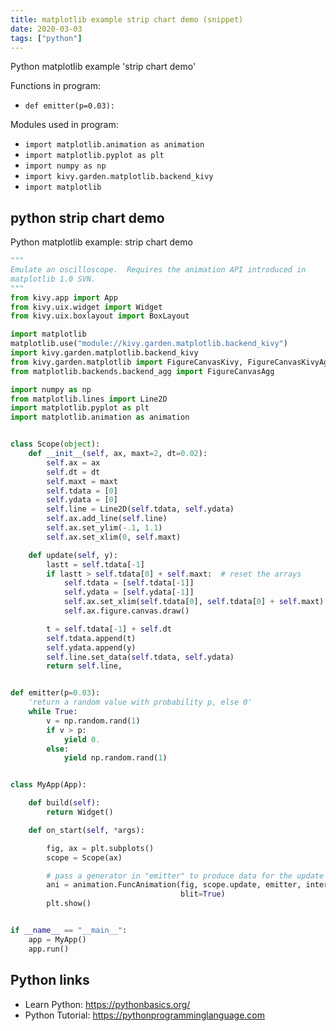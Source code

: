 ```yaml
---
title: matplotlib example strip chart demo (snippet)
date: 2020-03-03
tags: ["python"]
---
```

Python matplotlib example 'strip chart demo'

Functions in program: 
* `def emitter(p=0.03):`

Modules used in program: 
* `import matplotlib.animation as animation`
* `import matplotlib.pyplot as plt`
* `import numpy as np`
* `import kivy.garden.matplotlib.backend_kivy`
* `import matplotlib`

## python strip chart demo

Python matplotlib example: strip chart demo

```python
"""
Emulate an oscilloscope.  Requires the animation API introduced in
matplotlib 1.0 SVN.
"""
from kivy.app import App
from kivy.uix.widget import Widget
from kivy.uix.boxlayout import BoxLayout

import matplotlib
matplotlib.use("module://kivy.garden.matplotlib.backend_kivy")
import kivy.garden.matplotlib.backend_kivy
from kivy.garden.matplotlib import FigureCanvasKivy, FigureCanvasKivyAgg
from matplotlib.backends.backend_agg import FigureCanvasAgg

import numpy as np
from matplotlib.lines import Line2D
import matplotlib.pyplot as plt
import matplotlib.animation as animation


class Scope(object):
    def __init__(self, ax, maxt=2, dt=0.02):
        self.ax = ax
        self.dt = dt
        self.maxt = maxt
        self.tdata = [0]
        self.ydata = [0]
        self.line = Line2D(self.tdata, self.ydata)
        self.ax.add_line(self.line)
        self.ax.set_ylim(-.1, 1.1)
        self.ax.set_xlim(0, self.maxt)

    def update(self, y):
        lastt = self.tdata[-1]
        if lastt > self.tdata[0] + self.maxt:  # reset the arrays
            self.tdata = [self.tdata[-1]]
            self.ydata = [self.ydata[-1]]
            self.ax.set_xlim(self.tdata[0], self.tdata[0] + self.maxt)
            self.ax.figure.canvas.draw()

        t = self.tdata[-1] + self.dt
        self.tdata.append(t)
        self.ydata.append(y)
        self.line.set_data(self.tdata, self.ydata)
        return self.line,


def emitter(p=0.03):
    'return a random value with probability p, else 0'
    while True:
        v = np.random.rand(1)
        if v > p:
            yield 0.
        else:
            yield np.random.rand(1)


class MyApp(App):

    def build(self):
        return Widget()

    def on_start(self, *args):

        fig, ax = plt.subplots()
        scope = Scope(ax)

        # pass a generator in "emitter" to produce data for the update func
        ani = animation.FuncAnimation(fig, scope.update, emitter, interval=10,
                                      blit=True)
        plt.show()


if __name__ == "__main__":
    app = MyApp()
    app.run()


```

## Python links

- Learn Python: https://pythonbasics.org/
- Python Tutorial: https://pythonprogramminglanguage.com
